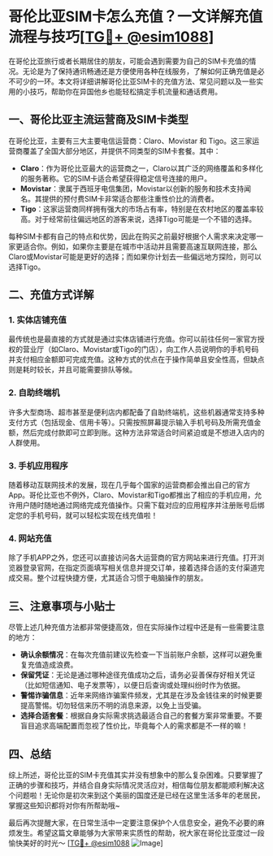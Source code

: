 # 哥伦比亚SIM卡怎么充值？一文详解充值流程与技巧[[TG💪+ @esim1088](https://t.me/s/esim1088)]

在哥伦比亚旅行或者长期居住的朋友，可能会遇到需要为自己的SIM卡充值的情况。无论是为了保持通讯畅通还是方便使用各种在线服务，了解如何正确充值是必不可少的一环。本文将详细讲解哥伦比亚SIM卡的充值方法、常见问题以及一些实用的小技巧，帮助你在异国他乡也能轻松搞定手机流量和通话费用。

## 一、哥伦比亚主流运营商及SIM卡类型

在哥伦比亚，主要有三大主要电信运营商：Claro、Movistar 和 Tigo。这三家运营商覆盖了全国大部分地区，并提供不同类型的SIM卡套餐。其中：

- **Claro**：作为哥伦比亚最大的运营商之一，Claro以其广泛的网络覆盖和多样化的服务著称。它的SIM卡适合希望获得稳定信号连接的用户。
- **Movistar**：隶属于西班牙电信集团，Movistar以创新的服务和技术支持闻名。其提供的预付费SIM卡非常适合那些注重性价比的消费者。
- **Tigo**：这家运营商同样拥有强大的市场占有率，特别是在农村地区的覆盖率较高。对于经常前往偏远地区的游客来说，选择Tigo可能是一个不错的选择。

每种SIM卡都有自己的特点和优势，因此在购买之前最好根据个人需求来决定哪一家更适合你。例如，如果你主要是在城市中活动并且需要高速互联网连接，那么Claro或Movistar可能是更好的选择；而如果你计划去一些偏远地方探险，则可以选择Tigo。

## 二、充值方式详解

### 1. 实体店铺充值

最传统也是最直接的方式就是通过实体店铺进行充值。你可以前往任何一家官方授权的营业厅（如Claro、Movistar或Tigo的门店），向工作人员说明你的手机号码并支付相应金额即可完成充值。这种方式的优点在于操作简单且安全性高，但缺点则是耗时较长，并且可能需要排队等候。

### 2. 自助终端机

许多大型商场、超市甚至是便利店内都配备了自助终端机，这些机器通常支持多种支付方式（包括现金、信用卡等）。只需按照屏幕提示输入手机号码及所需充值金额，然后完成付款即可立即到账。这种方法非常适合时间紧迫或是不想进入店内的人群使用。

### 3. 手机应用程序

随着移动互联网技术的发展，现在几乎每个国家的运营商都会推出自己的官方App。哥伦比亚也不例外，Claro、Movistar和Tigo都推出了相应的手机应用，允许用户随时随地通过网络完成充值操作。只需下载对应的应用程序并注册账号后绑定您的手机号码，就可以轻松实现在线充值啦！

### 4. 网站充值

除了手机APP之外，您还可以直接访问各大运营商的官方网站来进行充值。打开浏览器登录官网，在指定页面填写相关信息并提交订单，接着选择合适的支付渠道完成交易。整个过程快捷方便，尤其适合习惯于电脑操作的朋友。

## 三、注意事项与小贴士

尽管上述几种充值方法都非常便捷高效，但在实际操作过程中还是有一些需要注意的地方：

- **确认余额情况**：在每次充值前建议先检查一下当前账户余额，这样可以避免重复充值造成浪费。
- **保留凭证**：无论是通过哪种途径充值成功之后，请务必妥善保存好相关凭证（比如短信通知、电子发票等），以便日后查询或处理纠纷时作为依据。
- **警惕诈骗信息**：近年来网络诈骗案件频发，尤其是在涉及金钱往来的时候更要提高警惕。切勿轻信来历不明的消息来源，以免上当受骗。
- **选择合适套餐**：根据自身实际需求挑选最适合自己的套餐方案非常重要。不要盲目追求高端配置而忽视了性价比，毕竟每个人的需求都是不一样的嘛！

## 四、总结

综上所述，哥伦比亚的SIM卡充值其实并没有想象中的那么复杂困难。只要掌握了正确的步骤和技巧，并结合自身实际情况灵活应对，相信每位朋友都能顺利解决这个问题啦！无论你是初次来到这个美丽的国度还是已经在这里生活多年的老居民，掌握这些知识都将对你有所帮助哦~

最后再次提醒大家，在日常生活中一定要注意保护个人信息安全，避免不必要的麻烦发生。希望这篇文章能够为大家带来实质性的帮助，祝大家在哥伦比亚度过一段愉快美好的时光～ [[TG💪+ @esim1088](https://t.me/s/esim1088) ![Image](https://i.postimg.cc/4NQfJmqS/Snipaste-2025-05-13-00-14-12.png)]